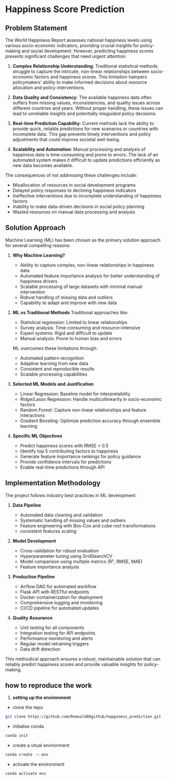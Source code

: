 
# Happiness Score Prediction

## Problem Statement

The World Happiness Report assesses national happiness levels using various socio-economic indicators, providing crucial insights for policy-making and social development. However, predicting happiness scores presents significant challenges that need urgent attention:

1. **Complex Relationship Understanding**: Traditional statistical methods struggle to capture the intricate, non-linear relationships between socio-economic factors and happiness scores. This limitation hampers policymakers' ability to make informed decisions about resource allocation and policy interventions.

2. **Data Quality and Consistency**: The available happiness data often suffers from missing values, inconsistencies, and quality issues across different countries and years. Without proper handling, these issues can lead to unreliable insights and potentially misguided policy decisions.

3. **Real-time Prediction Capability**: Current methods lack the ability to provide quick, reliable predictions for new scenarios or countries with incomplete data. This gap prevents timely interventions and policy adjustments that could improve societal well-being.

4. **Scalability and Automation**: Manual processing and analysis of happiness data is time-consuming and prone to errors. The lack of an automated system makes it difficult to update predictions efficiently as new data becomes available.

The consequences of not addressing these challenges include:
- Misallocation of resources in social development programs
- Delayed policy responses to declining happiness indicators
- Ineffective interventions due to incomplete understanding of happiness factors
- Inability to make data-driven decisions in social policy planning
- Wasted resources on manual data processing and analysis

## Solution Approach

Machine Learning (ML) has been chosen as the primary solution approach for several compelling reasons:

1. **Why Machine Learning?**
   - Ability to capture complex, non-linear relationships in happiness data
   - Automated feature importance analysis for better understanding of happiness drivers
   - Scalable processing of large datasets with minimal manual intervention
   - Robust handling of missing data and outliers
   - Capability to adapt and improve with new data

2. **ML vs Traditional Methods**
   Traditional approaches like:
   - Statistical regression: Limited to linear relationships
   - Survey analysis: Time-consuming and resource-intensive
   - Expert systems: Rigid and difficult to update
   - Manual analysis: Prone to human bias and errors
   
   ML overcomes these limitations through:
   - Automated pattern recognition
   - Adaptive learning from new data
   - Consistent and reproducible results
   - Scalable processing capabilities

3. **Selected ML Models and Justification**
   - Linear Regression: Baseline model for interpretability
   - Ridge/Lasso Regression: Handle multicollinearity in socio-economic factors
   - Random Forest: Capture non-linear relationships and feature interactions
   - Gradient Boosting: Optimize prediction accuracy through ensemble learning

4. **Specific ML Objectives**
   - Predict happiness scores with RMSE < 0.5
   - Identify top 5 contributing factors to happiness
   - Generate feature importance rankings for policy guidance
   - Provide confidence intervals for predictions
   - Enable real-time predictions through API

## Implementation Methodology

The project follows industry best practices in ML development:

1. **Data Pipeline**
   - Automated data cleaning and validation
   - Systematic handling of missing values and outliers
   - Feature engineering with Box-Cox and cube root transformations
   - consistent features scaling
   

2. **Model Development**
   - Cross-validation for robust evaluation
   - Hyperparameter tuning using GridSearchCV
   - Model comparison using multiple metrics (R², RMSE, MAE)
   - Feature importance analysis
 

3. **Production Pipeline**
   - Airflow DAG for automated workflow
   - Flask API with RESTful endpoints
   - Docker containerization for deployment
   - Comprehensive logging and monitoring
   - CI/CD pipeline for automated updates

4. **Quality Assurance**
   - Unit testing for all components
   - Integration testing for API endpoints
   - Performance monitoring and alerts
   - Regular model retraining triggers
   - Data drift detection

This methodical approach ensures a robust, maintainable solution that can reliably predict happiness scores and provide valuable insights for policy-making.


## how to reproduce the work

1. **setting up the environment**
   
- clone the repo
```bash
git clone https://github.com/Romuald86github/happiness_prediction.git
```
- initialise conda
```bash
conda init
```

- create a vitual environment
```bash
conda create -n env
```

- activate the environment 
```bash
conda activate env
```








